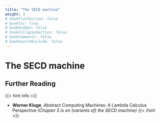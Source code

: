```yaml
---
title: "The SECD machine"
weight: 3
# bookFlatSection: false
# bookToc: true
# bookHidden: false
# bookCollapseSection: false
# bookComments: false
# bookSearchExclude: false
---
```


# The SECD machine

## Further Reading

{{< hint info >}}
 * **Werner Kluge**, Abstract Computing Machines: A Lambda Calculus Perspective
   *(Chapter 5 is on (variants of) the SECD machine)*
{{< /hint >}}
